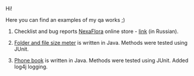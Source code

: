 Hi!

Here you can find an examples of my qa works ;)

1. Checklist and bug reports <a href="https://nexaflora.tilda.ws" target="_blank">NexaFlora</a> online store - <a href="https://docs.google.com/document/d/1AYyuKQst1ef84_YtMklJCbiZThV_QfQdcBsP-lNs6OQ/edit?usp=sharing" target="_blank">link</a> (in Russian).

1. <a href="https://github.com/evg13ny/java-folder-size-meter/tree/master" target="_blank">Folder and file size meter</a> is written in Java. Methods were tested using JUnit.

1. <a href="https://github.com/evg13ny/java-console-customer-list" target="_blank">Phone book</a> is written in Java. Methods were tested using JUnit. Added log4j logging.
